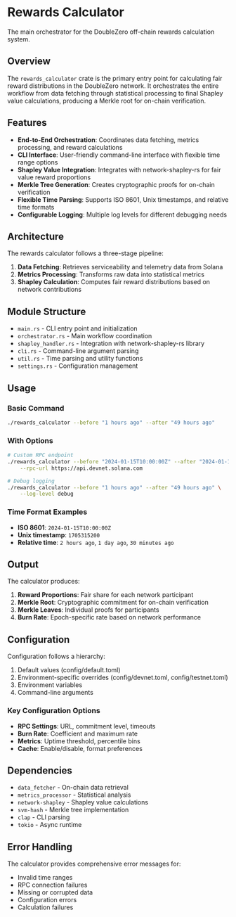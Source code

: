 # Rewards Calculator

The main orchestrator for the DoubleZero off-chain rewards calculation system.

## Overview

The `rewards_calculator` crate is the primary entry point for calculating fair reward distributions in the DoubleZero network. It orchestrates the entire workflow from data fetching through statistical processing to final Shapley value calculations, producing a Merkle root for on-chain verification.

## Features

- **End-to-End Orchestration**: Coordinates data fetching, metrics processing, and reward calculations
- **CLI Interface**: User-friendly command-line interface with flexible time range options
- **Shapley Value Integration**: Integrates with network-shapley-rs for fair value reward proportions
- **Merkle Tree Generation**: Creates cryptographic proofs for on-chain verification
- **Flexible Time Parsing**: Supports ISO 8601, Unix timestamps, and relative time formats
- **Configurable Logging**: Multiple log levels for different debugging needs

## Architecture

The rewards calculator follows a three-stage pipeline:

1. **Data Fetching**: Retrieves serviceability and telemetry data from Solana
2. **Metrics Processing**: Transforms raw data into statistical metrics
3. **Shapley Calculation**: Computes fair reward distributions based on network contributions

## Module Structure

- `main.rs` - CLI entry point and initialization
- `orchestrator.rs` - Main workflow coordination
- `shapley_handler.rs` - Integration with network-shapley-rs library
- `cli.rs` - Command-line argument parsing
- `util.rs` - Time parsing and utility functions
- `settings.rs` - Configuration management

## Usage

### Basic Command

```bash
./rewards_calculator --before "1 hours ago" --after "49 hours ago"
```

### With Options

```bash
# Custom RPC endpoint
./rewards_calculator --before "2024-01-15T10:00:00Z" --after "2024-01-15T08:00:00Z" \
    --rpc-url https://api.devnet.solana.com

# Debug logging
./rewards_calculator --before "1 hours ago" --after "49 hours ago" \
    --log-level debug

```

### Time Format Examples

- **ISO 8601**: `2024-01-15T10:00:00Z`
- **Unix timestamp**: `1705315200`
- **Relative time**: `2 hours ago`, `1 day ago`, `30 minutes ago`

## Output

The calculator produces:

1. **Reward Proportions**: Fair share for each network participant
2. **Merkle Root**: Cryptographic commitment for on-chain verification
3. **Merkle Leaves**: Individual proofs for participants
4. **Burn Rate**: Epoch-specific rate based on network performance

## Configuration

Configuration follows a hierarchy:

1. Default values (config/default.toml)
2. Environment-specific overrides (config/devnet.toml, config/testnet.toml)
3. Environment variables
4. Command-line arguments

### Key Configuration Options

- **RPC Settings**: URL, commitment level, timeouts
- **Burn Rate**: Coefficient and maximum rate
- **Metrics**: Uptime threshold, percentile bins
- **Cache**: Enable/disable, format preferences

## Dependencies

- `data_fetcher` - On-chain data retrieval
- `metrics_processor` - Statistical analysis
- `network-shapley` - Shapley value calculations
- `svm-hash` - Merkle tree implementation
- `clap` - CLI parsing
- `tokio` - Async runtime

## Error Handling

The calculator provides comprehensive error messages for:

- Invalid time ranges
- RPC connection failures
- Missing or corrupted data
- Configuration errors
- Calculation failures
